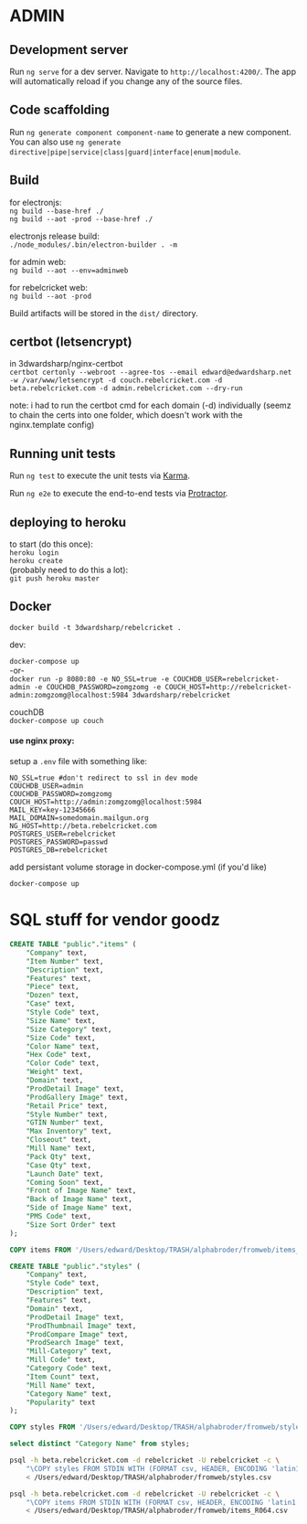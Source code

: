 # ADMIN

## Development server

Run `ng serve` for a dev server. Navigate to `http://localhost:4200/`. The app will automatically reload if you change any of the source files.

## Code scaffolding

Run `ng generate component component-name` to generate a new component. You can also use `ng generate directive|pipe|service|class|guard|interface|enum|module`.

## Build

for electronjs:  
`ng build --base-href ./`  
`ng build --aot -prod --base-href ./`

electronjs release build:  
`./node_modules/.bin/electron-builder . -m`

for admin web:  
`ng build --aot --env=adminweb`

for rebelcricket web:  
`ng build --aot -prod`

Build artifacts will be stored in the `dist/` directory.

## certbot (letsencrypt)

in 3dwardsharp/nginx-certbot  
`certbot certonly --webroot --agree-tos --email edward@edwardsharp.net -w /var/www/letsencrypt -d couch.rebelcricket.com -d beta.rebelcricket.com -d admin.rebelcricket.com --dry-run`

note: i had to run the certbot cmd for each domain (-d) individually (seemz to chain the certs into one folder, which doesn't work with the nginx.template config)

## Running unit tests

Run `ng test` to execute the unit tests via [Karma](https://karma-runner.github.io).

Run `ng e2e` to execute the end-to-end tests via [Protractor](http://www.protractortest.org/).

## deploying to heroku

to start (do this once):  
`heroku login`  
`heroku create`  
(probably need to do this a lot):  
`git push heroku master`

## Docker

`docker build -t 3dwardsharp/rebelcricket .`

dev:  

`docker-compose up`  
-or-  
`docker run -p 8080:80 -e NO_SSL=true -e COUCHDB_USER=rebelcricket-admin -e COUCHDB_PASSWORD=zomgzomg -e COUCH_HOST=http://rebelcricket-admin:zomgzomg@localhost:5984 3dwardsharp/rebelcricket`

couchDB  
`docker-compose up couch`

#### use nginx proxy: 

setup a `.env` file with something like:

```
NO_SSL=true #don't redirect to ssl in dev mode
COUCHDB_USER=admin 
COUCHDB_PASSWORD=zomgzomg 
COUCH_HOST=http://admin:zomgzomg@localhost:5984
MAIL_KEY=key-12345666
MAIL_DOMAIN=somedomain.mailgun.org
NG_HOST=http://beta.rebelcricket.com
POSTGRES_USER=rebelcricket
POSTGRES_PASSWORD=passwd
POSTGRES_DB=rebelcricket
```

add persistant volume storage in docker-compose.yml (if you'd like)

`docker-compose up` 


# SQL stuff for vendor goodz

```sql 
CREATE TABLE "public"."items" (
    "Company" text,
    "Item Number" text,
    "Description" text,
    "Features" text,
    "Piece" text,
    "Dozen" text,
    "Case" text,
    "Style Code" text,
    "Size Name" text,
    "Size Category" text,
    "Size Code" text,
    "Color Name" text,
    "Hex Code" text,
    "Color Code" text,
    "Weight" text,
    "Domain" text,
    "ProdDetail Image" text,
    "ProdGallery Image" text,
    "Retail Price" text,
    "Style Number" text,
    "GTIN Number" text,
    "Max Inventory" text,
    "Closeout" text,
    "Mill Name" text,
    "Pack Qty" text,
    "Case Qty" text,
    "Launch Date" text,
    "Coming Soon" text,
    "Front of Image Name" text,
    "Back of Image Name" text,
    "Side of Image Name" text,
    "PMS Code" text,
    "Size Sort Order" text
);

COPY items FROM '/Users/edward/Desktop/TRASH/alphabroder/fromweb/items_R064.csv' WITH (FORMAT csv, HEADER, ENCODING 'latin1');

CREATE TABLE "public"."styles" (
    "Company" text,
    "Style Code" text,
    "Description" text,
    "Features" text,
    "Domain" text,
    "ProdDetail Image" text,
    "ProdThumbnail Image" text,
    "ProdCompare Image" text,
    "ProdSearch Image" text,
    "Mill-Category" text,
    "Mill Code" text,
    "Category Code" text,
    "Item Count" text,
    "Mill Name" text,
    "Category Name" text,
    "Popularity" text
);

COPY styles FROM '/Users/edward/Desktop/TRASH/alphabroder/fromweb/styles.csv' WITH (FORMAT csv, HEADER, ENCODING 'latin1');

select distinct "Category Name" from styles;

```

```sh
psql -h beta.rebelcricket.com -d rebelcricket -U rebelcricket -c \
    "\COPY styles FROM STDIN WITH (FORMAT csv, HEADER, ENCODING 'latin1')" \
    < /Users/edward/Desktop/TRASH/alphabroder/fromweb/styles.csv

psql -h beta.rebelcricket.com -d rebelcricket -U rebelcricket -c \
    "\COPY items FROM STDIN WITH (FORMAT csv, HEADER, ENCODING 'latin1')" \
    < /Users/edward/Desktop/TRASH/alphabroder/fromweb/items_R064.csv
```

